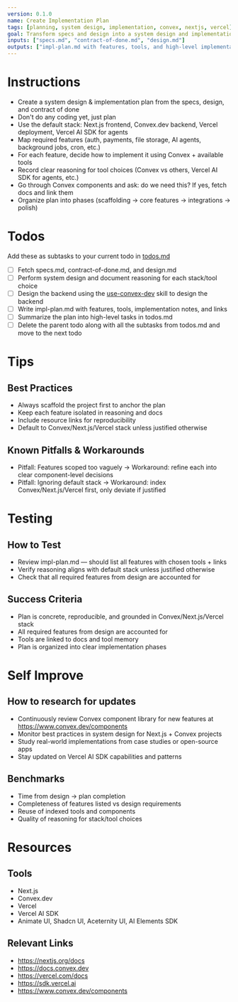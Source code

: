 ```yaml
---
version: 0.1.0
name: Create Implementation Plan
tags: [planning, system design, implementation, convex, nextjs, vercel]
goal: Transform specs and design into a system design and implementation plan for building the app
inputs: ["specs.md", "contract-of-done.md", "design.md"]
outputs: ["impl-plan.md with features, tools, and high-level implementation instructions"]
---
```


# Instructions
- Create a system design & implementation plan from the specs, design, and contract of done
- Don't do any coding yet, just plan
- Use the default stack: Next.js frontend, Convex.dev backend, Vercel deployment, Vercel AI SDK for agents
- Map required features (auth, payments, file storage, AI agents, background jobs, cron, etc.)
- For each feature, decide how to implement it using Convex + available tools
- Record clear reasoning for tool choices (Convex vs others, Vercel AI SDK for agents, etc.)
- Go through Convex components and ask: do we need this? If yes, fetch docs and link them
- Organize plan into phases (scaffolding → core features → integrations → polish)

# Todos
Add these as subtasks to your current todo in [todos.md](memory/current-tasks/task-[id]/todos.md)  
- [ ] Fetch specs.md, contract-of-done.md, and design.md
- [ ] Perform system design and document reasoning for each stack/tool choice
- [ ] Design the backend using the [use-convex-dev](../skills/design-convex-backend.md) skill to design the backend
- [ ] Write impl-plan.md with features, tools, implementation notes, and links
- [ ] Summarize the plan into high-level tasks in todos.md
- [ ] Delete the parent todo along with all the subtasks from todos.md and move to the next todo 

# Tips
## Best Practices
- Always scaffold the project first to anchor the plan
- Keep each feature isolated in reasoning and docs
- Include resource links for reproducibility
- Default to Convex/Next.js/Vercel stack unless justified otherwise

## Known Pitfalls & Workarounds
- Pitfall: Features scoped too vaguely → Workaround: refine each into clear component-level decisions
- Pitfall: Ignoring default stack → Workaround: index Convex/Next.js/Vercel first, only deviate if justified

# Testing
## How to Test
- Review impl-plan.md — should list all features with chosen tools + links
- Verify reasoning aligns with default stack unless justified otherwise
- Check that all required features from design are accounted for

## Success Criteria
- Plan is concrete, reproducible, and grounded in Convex/Next.js/Vercel stack
- All required features from design are accounted for
- Tools are linked to docs and tool memory
- Plan is organized into clear implementation phases

# Self Improve
## How to research for updates
- Continuously review Convex component library for new features at https://www.convex.dev/components
- Monitor best practices in system design for Next.js + Convex projects
- Study real-world implementations from case studies or open-source apps
- Stay updated on Vercel AI SDK capabilities and patterns

## Benchmarks
- Time from design → plan completion
- Completeness of features listed vs design requirements
- Reuse of indexed tools and components
- Quality of reasoning for stack/tool choices

# Resources
## Tools
- Next.js
- Convex.dev
- Vercel
- Vercel AI SDK
- Animate UI, Shadcn UI, Aceternity UI, AI Elements SDK

## Relevant Links
- https://nextjs.org/docs
- https://docs.convex.dev
- https://vercel.com/docs
- https://sdk.vercel.ai
- https://www.convex.dev/components